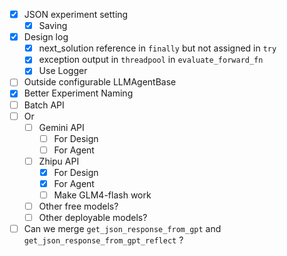 - [X] JSON experiment setting
  - [X] Saving
- [X] Design log
  - [x] next_solution reference in `finally` but not assigned in `try`
  - [X] exception output in `threadpool` in `evaluate_forward_fn`
  - [X] Use Logger
- [ ] Outside configurable LLMAgentBase
- [X] Better Experiment Naming
- [ ] Batch API
- [ ] Or
  - [ ] Gemini API
    - [ ] For Design
    - [ ] For Agent
  - [ ] Zhipu API
    - [X] For Design
    - [X] For Agent
    - [ ] Make GLM4-flash work  
  - [ ] Other free models?
  - [ ] Other deployable models?
- [ ] Can we merge `get_json_response_from_gpt` and `get_json_response_from_gpt_reflect` ?